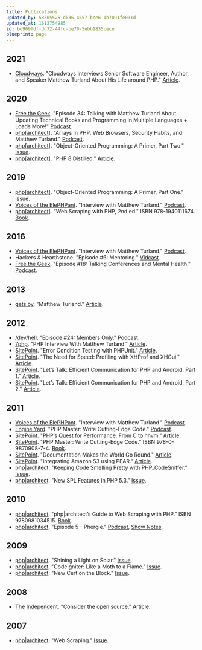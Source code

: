```yaml
---
title: Publications
updated_by: 58305525-d036-4657-bce6-1b7091fe031d
updated_at: 1612754985
id: bd969fdf-dd72-44fc-be70-5ebb1835cece
blueprint: page
---
```

## 2021

* [Cloudways](https://www.cloudways.com). "Cloudways Interviews Senior Software Engineer, Author, and Speaker Matthew Turland About His Life around PHP." [Article](https://www.cloudways.com/blog/matthew-turland-interview).

## 2020

* [Free the Geek](https://www.freethegeek.fm/). "Episode 34: Talking with Matthew Turland About Updating Technical Books and Programming in Multiple Languages + Loads More!" [Podcast](https://www.freethegeek.fm/34).
* [php\[architect\]](https://www.phparch.com/). "Arrays in PHP, Web Browsers, Security Habits, and Matthew Turland." [Podcast](https://www.phparch.com/podcast/arrays-in-php-web-browsers-security-habits-and-matthew-turland/).
* [php\[architect\]](https://www.phparch.com/). "Object-Oriented Programming: A Primer, Part Two." [Issue](https://www.phparch.com/magazine/2020/01/new-habits/).
* [php\[architect\]](https://www.phparch.com/). "PHP 8 Distilled." [Article](https://www.phparch.com/article/php-8-distilled/).

## 2019

* [php\[architect\]](https://www.phparch.com/). "Object-Oriented Programming: A Primer, Part One." [Issue](https://www.phparch.com/magazine/2019/11/object-orientation/).
* [Voices of the ElePHPant](https://voicesoftheelephpant.com/). "Interview with Matthew Turland." [Podcast](https://voicesoftheelephpant.com/2019/08/13/interview-with-matthew-turland/).
* [php\[architect\]](https://www.phparch.com/). "Web Scraping with PHP, 2nd ed." ISBN 978-1940111674. [Book](https://www.phparch.com/books/web-scraping-with-php-2nd-edition/).

## 2016

* [Voices of the ElePHPant](https://voicesoftheelephpant.com/). "Interview with Matthew Turland." [Podcast](https://voicesoftheelephpant.com/2016/08/16/interview-matthew-turland/).
* Hackers & Hearthstone. "Episode #6: Mentoring." [Vidcast](https://www.youtube.com/watch?v=uNv-6XcNGXs).
* [Free the Geek](https://www.freethegeek.fm/). "Episode #18: Talking Conferences and Mental Health." [Podcast](http://freethegeek.fm/episode/episode-0018).

## 2013

* [gets by](https://getsby.co). "Matthew Turland." [Article](https://elazar.getsby.co).

## 2012

* [/dev/hell](https://devhell.info/). "Episode #24: Members Only." [Podcast](https://devhell.info/post/2012-12-14/members-only/).
* [7php](https://7php.com). "PHP Interview With Matthew Turland." [Article](https://7php.com/php-interview-matthew-turland/).
* [SitePoint](https://www.sitepoint.com/). "Error Condition Testing with PHPUnit." [Article](https://www.sitepoint.com/testing-error-conditions-with-phpunit/).
* [SitePoint](https://www.sitepoint.com/). "The Need for Speed: Profiling with XHProf and XHGui." [Article](https://www.sitepoint.com/the-need-for-speed-profiling-with-xhprof-and-xhgui/).
* [SitePoint](https://www.sitepoint.com/). "Let’s Talk: Efficient Communication for PHP and Android, Part 1." [Article](https://www.sitepoint.com/lets-talk-1/).
* [SitePoint](https://www.sitepoint.com/). "Let’s Talk: Efficient Communication for PHP and Android, Part 2." [Article](https://www.sitepoint.com/lets-talk-2/).

## 2011

* [Voices of the ElePHPant](https://voicesoftheelephpant.com). "Interview with Matthew Turland." [Podcast](https://voicesoftheelephpant.com/2011/03/01/matthew-turland/).
* [Engine Yard](https://www.engineyard.com). "PHP Master: Write Cutting-Edge Code." [Podcast](https://www.engineyard.com/categories/s01e51-php-master-writing-cutting-edge-code-).
* [SitePoint](https://www.sitepoint.com/). "PHP’s Quest for Performance: From C to hhvm." [Article](https://www.sitepoint.com/phps-quest-for-performance/).
* [SitePoint](https://www.sitepoint.com/). "PHP Master: Write Cutting-Edge Code." ISBN 978-0-9870908-7-4. [Book](https://www.sitepoint.com/books/phppro1/).
* [SitePoint](https://www.sitepoint.com/). "Documentation Makes the World Go Round." [Article](https://www.sitepoint.com/documentation-makes-the-world-go-round/).
* [SitePoint](https://www.sitepoint.com/). "Integrating Amazon S3 using PEAR." [Article](https://www.sitepoint.com/integrating-amazon-s3-using-pear/).
* [php|architect](https://www.phparch.com/). "Keeping Code Smelling Pretty with PHP_CodeSniffer." [Issue](https://www.phparch.com/magazine/2011-2/april/).
* [php|architect](https://www.phparch.com/). "New SPL Features in PHP 5.3." [Issue](https://www.phparch.com/magazine/2011-2/january/).

## 2010

* [php|architect](https://www.phparch.com). "php|architect’s Guide to Web Scraping with PHP." ISBN 9780981034515. [Book](https://www.phparch.com/books/phparchitects-guide-to-web-scraping-with-php/).
* [php|architect](https://www.phparch.com). "Episode 5 - Phergie." [Podcast](https://mtadata.s3.amazonaws.com/podcasts/20100316.mp3), [Show Notes](https://www.phparch.com/2010/03/oddweek-episode-5/).

## 2009

* [php|architect](https://www.phparch.com/). "Shining a Light on Solar." [Issue](https://www.phparch.com/magazine/2009-2/june/).
* [php|architect](https://www.phparch.com/). "CodeIgniter: Like a Moth to a Flame." [Issue](https://www.phparch.com/magazine/2009-2/june/).
* [php|architect](https://www.phparch.com/). "New Cert on the Block." [Issue](https://www.phparch.com/magazine/2009-2/january/).

## 2008

* [The Independent](http://theind.com/). "Consider the open source." [Article](http://theind.com/article-2164-Consider-the-open-source.html).

## 2007

* [php|architect](https://www.phparch.com/). "Web Scraping." [Issue](https://www.phparch.com/magazine/2007-2/december/).
